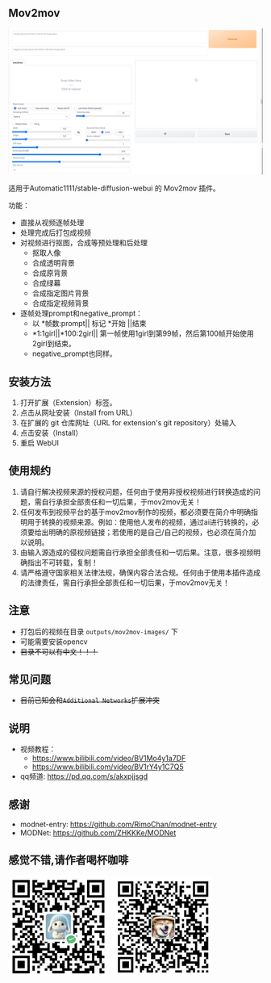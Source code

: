 ## Mov2mov

![img.png](images/2.jpg)

适用于Automatic1111/stable-diffusion-webui 的 Mov2mov 插件。

功能：
- 直接从视频逐帧处理
- 处理完成后打包成视频
- 对视频进行抠图，合成等预处理和后处理
  - 抠取人像
  - 合成透明背景
  - 合成原背景
  - 合成绿幕
  - 合成指定图片背景
  - 合成指定视频背景
- 逐帧处理prompt和negative_prompt：
  - 以 *帧数:prompt|| 标记 *开始 ||结束
  - *1:1girl||*100:2girl|| 第一帧使用1girl到第99帧，然后第100帧开始使用2girl到结束。
  - negative_prompt也同样。

## 安装方法

1. 打开扩展（Extension）标签。
2. 点击从网址安装（Install from URL）
3. 在扩展的 git 仓库网址（URL for extension's git repository）处输入 
4. 点击安装（Install）
5. 重启 WebUI

## 使用规约

1. 请自行解决视频来源的授权问题，任何由于使用非授权视频进行转换造成的问题，需自行承担全部责任和一切后果，于mov2mov无关！
2. 任何发布到视频平台的基于mov2mov制作的视频，都必须要在简介中明确指明用于转换的视频来源。例如：使用他人发布的视频，通过ai进行转换的，必须要给出明确的原视频链接；若使用的是自己/自己的视频，也必须在简介加以说明。
3. 由输入源造成的侵权问题需自行承担全部责任和一切后果。注意，很多视频明确指出不可转载，复制！
4. 请严格遵守国家相关法律法规，确保内容合法合规。任何由于使用本插件造成的法律责任，需自行承担全部责任和一切后果，于mov2mov无关！

## 注意

- 打包后的视频在目录 `outputs/mov2mov-images/` 下
- 可能需要安装opencv
- ~~目录不可以有中文！！！~~

## 常见问题

- ~~目前已知会和`Additional Networks`扩展冲突~~

## 说明
- 视频教程：
  - https://www.bilibili.com/video/BV1Mo4y1a7DF
  - https://www.bilibili.com/video/BV1rY4y1C7Q5
- qq频道: https://pd.qq.com/s/akxpjjsgd

## 感谢

- modnet-entry: https://github.com/RimoChan/modnet-entry
- MODNet: https://github.com/ZHKKKe/MODNet


## 感觉不错,请作者喝杯咖啡


<img src="images/wechat.png"  height="200" width="200">
<img src="images/alipay.png"  height="200" width="200">
